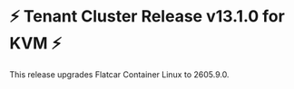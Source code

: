 # :zap: Tenant Cluster Release v13.1.0 for KVM :zap:

This release upgrades Flatcar Container Linux to 2605.9.0.
